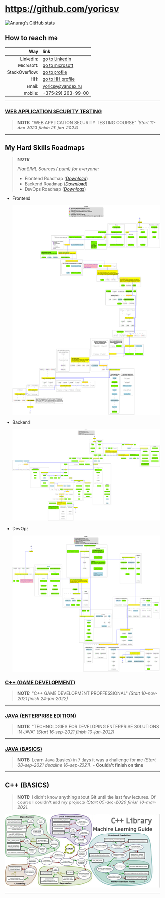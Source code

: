 # __<https://github.com/yoricsv>__

[![Anurag's GitHub stats](https://github-readme-stats.vercel.app/api?username=yoricsv)](https://github.com/anuraghazra/github-readme-stats)

## How to reach me

Way        | link
---:           | :---
LinkedIn:      | [go to LinkedIn](https://www.linkedin.com/in/yoric)
Microsoft:     | [go to microsoft](https://docs.microsoft.com/en-us/users/yoric/)
StackOverflow: | [go to profile](https://stackoverflow.com/users/16232348/sergey-selivonchyk)
HH:            | [go to HH profile](https://rabota.by/resume/3ed3914fff09156f230039ed1f6f526c467770)
email:         | <yoricsv@yandex.ru>
mobile:        | +375(29) 263-99-00

---

### [WEB APPLICATION SECURITY TESTING][wast]

> __NOTE:__ "WEB APPLICATION SECURITY TESTING COURSE" *(Start 11-dec-2023 finish 25-jan-2024)*

[wast]: https://github.com/yoricsv/PenTestCourse.git

---

## My Hard Skills Roadmaps

> __NOTE:__
>
> *PlantUML Sources (.puml) for everyone:*
>
> - Frontend Roadmap  ([*Download*][pumlF])
> - Backend Roadmap ([*Download*][pumlB])
> - DevOps Roadmap ([*Download*][pumlD])

[pumlF]: https://github.com/yoricsv/yoricsv/blob/master/yoricsv/read/diagrams/src/hard_skills_devops.puml
[pumlB]: https://github.com/yoricsv/yoricsv/blob/master/yoricsv/read/diagrams/src/hard_skills_back.puml
[pumlD]: https://github.com/yoricsv/yoricsv/blob/master/yoricsv/read/diagrams/src/hard_skills_front.puml

- Frontend

  ![frontend](yoricsv/read/diagrams/compiled/hard_skills-Frontend.svg)

- Backend

  ![backend](yoricsv/read/diagrams/compiled/hard_skills-Backend.svg)

- DevOps

  ![frontend](yoricsv/read/diagrams/compiled/hard_skills-DevOps.svg)

### [C++ (GAME DEVELOPMENT)][gameDev]

> __NOTE:__ "C++ GAME DEVELOPMENT PROFFESSIONAL" *(Start 10-nov-2021 finish 24-jan-2022)*

[gameDev]: https://github.com/yoricsv/_CPP_GAME_DEVELOPMENT_.git

---

### [JAVA (ENTERPRISE EDITION)][javaEE]

> __NOTE:__ "TECHNOLOGIES FOR DEVELOPING ENTERPRISE SOLUTIONS IN JAVA" *(Start 16-sep-2021 finish 10-jan-2022)*

[javaEE]: https://github.com/yoricsv/_JAVA_ENTERPRISE-EDITION_.git

---

### [JAVA (BASICS)][javaTaskList]

> __NOTE:__  Learn Java (basics) in 7 days it was a challenge for me *(Start 08-sep-2021 deadline 16-sep-2021)*. - __Couldn't finish on time__

---

## C++ (BASICS)
<!-- # [LEARN C++ (BASICS)][javaTaskList] -->

> __NOTE:__  I didn't know anything about Git until the last few lectures. Of course I couldn't add my projects *(Start 05-dec-2020 finish 10-mar-2021)*

![Header](yoricsv/res/img/img_0022.jpg)

[javaTaskList]: https://github.com/yoricsv/001_JavaBasics_.git

---

<!---
# TASKS LIST

- [ ] For compiling SFML on Linux I need to be install next packages:
   - [X] FreeType Engine (*TrueType font rendering engine*) [- download package][1]
   - [X] x11
      (*use following to install the package*) [- download package][2]
      ```bash
      sudo dnf install xorg-x11-apps      
      ```
      or 
      ```bash
      sudo dnf install @base-x      
      ```
      - [*System X Windows Manual*][3]
      - [*Configuring X Windows System*][4]
   - [X] XRandR (*configuration utility X Window System*) [- download package][5]
   - [X] Udev (*creates and removes device nodes*) [- download package][6]
   - [X] OpenGL (*API for rendering 2D and 3D vector graphics*) [- download package][7]
   - [X] OpenAL (*API for rendering of multichannel audio*) [- download package][8]
   - [X] FLAC (*Free Lossless Audio Codec*) [- download package][9]
   - [X] Ogg (*streaming and multimedia processing format*) [- download package][10]
   - [X] Vorbis (*audio encoding format*) [- download package][11]
   - [X] VorbisEnc (*encoder of raw float audio into a Vorbis stream*) [- download package][12]
   - [X] VorbisFile (*API for decoding audio streams*) [- download package][13]
   - [X] PThread (*POSIX Threads is a parallel execution model*) [- download package][14]

:warning:After installed those packages, don't forget to install their *Development Headers*:warning:

[1]: https://rpmfind.net/linux/fedora/linux/releases/34/Everything/x86_64/os/Packages/f/freetype-2.10.4-3.fc34.i686.rpm
[2]: https://rpmfind.net/linux/fedora/linux/releases/34/Everything/x86_64/os/Packages/l/libX11-1.7.0-3.fc34.x86_64.rpm
[3]: https://docs.fedoraproject.org/ru-RU/Fedora_Core/5/html/Release_Notes/sn-Xorg.html
[4]: https://docs.fedoraproject.org/en-US/quick-docs/configuring-x-window-system-using-the-xorg-conf-file/
[5]: https://fedora.pkgs.org/34/fedora-x86_64/libXrandr-devel-1.5.2-6.fc34.x86_64.rpm.html
[6]: https://rpmfind.net/linux/fedora/linux/updates/34/Everything/x86_64/Packages/s/systemd-udev-248.3-1.fc34.x86_64.rpm
[7]: https://rpmfind.net/linux/fedora/linux/releases/33/Everything/x86_64/os/Packages/l/libglvnd-opengl-1.3.2-2.fc33.x86_64.rpm
[8]: https://rpmfind.net/linux/fedora/linux/releases/34/Everything/x86_64/os/Packages/o/openal-soft-1.19.1-12.fc34.x86_64.rpm
[9]: https://rpmfind.net/linux/fedora/linux/releases/34/Everything/x86_64/os/Packages/f/flac-1.3.3-7.fc34.x86_64.rpm
[10]: https://rpmfind.net/linux/fedora/linux/releases/34/Everything/x86_64/os/Packages/l/libogg-1.3.4-4.fc34.x86_64.rpm
[11]: https://rpmfind.net/linux/fedora/linux/releases/34/Everything/x86_64/os/Packages/v/vorbis-tools-1.4.2-2.fc34.x86_64.rpm
[12]: https://fedora.pkgs.org/34/fedora-x86_64/libvorbis-devel-1.3.7-3.fc34.x86_64.rpm.html
[13]: https://fedora.pkgs.org/34/fedora-x86_64/libvorbis-devel-1.3.7-3.fc34.x86_64.rpm.html
[14]: https://rpmfind.net/linux/fedora/linux/releases/34/Everything/x86_64/os/Packages/g/glibc-2.33-5.fc34.x86_64.rpm

-->
  